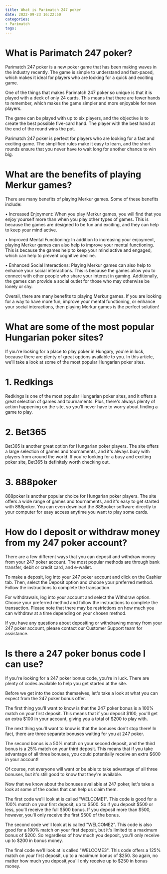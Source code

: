 ```yaml
---
title: What is Parimatch 247 poker
date: 2022-09-23 16:22:50
categories:
- Parimatch
tags:
---
```



#  What is Parimatch 247 poker?

Parimatch 247 poker is a new poker game that has been making waves in the industry recently. The game is simple to understand and fast-paced, which makes it ideal for players who are looking for a quick and exciting game.

One of the things that makes Parimatch 247 poker so unique is that it is played with a deck of only 24 cards. This means that there are fewer hands to remember, which makes the game simpler and more enjoyable for new players.

The game can be played with up to six players, and the objective is to create the best possible five-card hand. The player with the best hand at the end of the round wins the pot.

 Parimatch 247 poker is perfect for players who are looking for a fast and exciting game. The simplified rules make it easy to learn, and the short rounds ensure that you never have to wait long for another chance to win big.

#  What are the benefits of playing Merkur games?

There are many benefits of playing Merkur games. Some of these benefits include:

• Increased Enjoyment: When you play Merkur games, you will find that you enjoy yourself more than when you play other types of games. This is because the games are designed to be fun and exciting, and they can help to keep your mind active.

• Improved Mental Functioning: In addition to increasing your enjoyment, playing Merkur games can also help to improve your mental functioning. This is because the games help to keep your mind active and engaged, which can help to prevent cognitive decline.

• Enhanced Social Interactions: Playing Merkur games can also help to enhance your social interactions. This is because the games allow you to connect with other people who share your interest in gaming. Additionally, the games can provide a social outlet for those who may otherwise be lonely or shy.

Overall, there are many benefits to playing Merkur games. If you are looking for a way to have more fun, improve your mental functioning, or enhance your social interactions, then playing Merkur games is the perfect solution!

#  What are some of the most popular Hungarian poker sites?

If you're looking for a place to play poker in Hungary, you're in luck, because there are plenty of great options available to you. In this article, we'll take a look at some of the most popular Hungarian poker sites.

# 1. Redkings

Redkings is one of the most popular Hungarian poker sites, and it offers a great selection of games and tournaments. Plus, there's always plenty of action happening on the site, so you'll never have to worry about finding a game to play.

# 2. Bet365

Bet365 is another great option for Hungarian poker players. The site offers a large selection of games and tournaments, and it's always busy with players from around the world. If you're looking for a busy and exciting poker site, Bet365 is definitely worth checking out.

# 3. 888poker

888poker is another popular choice for Hungarian poker players. The site offers a wide range of games and tournaments, and it's easy to get started with 888poker. You can even download the 888poker software directly to your computer for easy access anytime you want to play some cards.

#  How do I deposit or withdraw money from my 247 poker account?

There are a few different ways that you can deposit and withdraw money from your 247 poker account. The most popular methods are through bank transfer, debit or credit card, and e-wallet.

To make a deposit, log into your 247 poker account and click on the Cashier tab. Then, select the Deposit option and choose your preferred method. Follow the instructions to complete the transaction.

For withdrawals, log into your account and select the Withdraw option. Choose your preferred method and follow the instructions to complete the transaction. Please note that there may be restrictions on how much you can withdraw at a time depending on your chosen method.

If you have any questions about depositing or withdrawing money from your 247 poker account, please contact our Customer Support team for assistance.

#  Is there a 247 poker bonus code I can use?

If you're looking for a 247 poker bonus code, you're in luck. There are plenty of codes available to help you get started at the site.

Before we get into the codes themselves, let's take a look at what you can expect from the 247 poker bonus offer.

The first thing you'll want to know is that the 247 poker bonus is a 100% match on your first deposit. This means that if you deposit $100, you'll get an extra $100 in your account, giving you a total of $200 to play with.

The next thing you'll want to know is that the bonuses don't stop there! In fact, there are three separate bonuses waiting for you at 247 poker.

The second bonus is a 50% match on your second deposit, and the third bonus is a 25% match on your third deposit. This means that if you take advantage of all three bonuses, you could potentially receive an extra $600 in your account!

Of course, not everyone will want or be able to take advantage of all three bonuses, but it's still good to know that they're available.

Now that we know about the bonuses available at 247 poker, let's take a look at some of the codes that can help us claim them.

The first code we'll look at is called "WELCOME1". This code is good for a 100% match on your first deposit, up to $500. So if you deposit $500 or less, you'll receive the full $500 bonus. If you deposit more than $500, however, you'll only receive the first $500 of the bonus.

The second code we'll look at is called "WELCOME2". This code is also good for a 100% match on your first deposit, but it's limited to a maximum bonus of $200. So regardless of how much you deposit, you'll only receive up to $200 in bonus money.

The final code we'll look at is called "WELCOME3". This code offers a 125% match on your first deposit, up to a maximum bonus of $250. So again, no matter how much you deposit,you'll only receive up to $250 in bonus money.